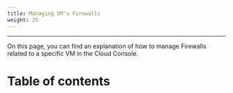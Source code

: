 ```yaml
---
title: Managing VM's Firewalls
weight: 25
---
```

___
On this page, you can find an explanation of how to manage Firewalls related to a specific VM in the Cloud Console.

# Table of contents